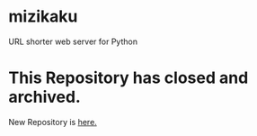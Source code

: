 # mizikaku
URL shorter web server for Python
# This Repository has closed and archived.
New Repository is [here.](https://bitbucket.org/Kohe_Ioroi/mizikaku/src/master/)

